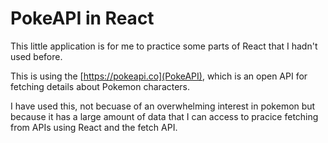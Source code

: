 # PokeAPI in React

This little application is for me to practice some parts of React that I hadn't used before. 

This is using the [https://pokeapi.co](PokeAPI), which is an open API for fetching details about Pokemon characters.

I have used this, not becuase of an overwhelming interest in pokemon but because it has a large amount of data that I can access to pracice fetching from APIs using React and the fetch API.

